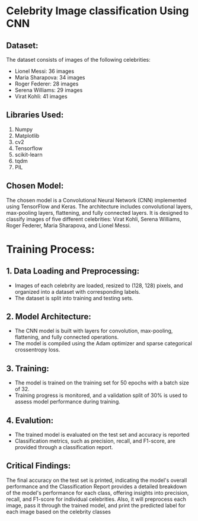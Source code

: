 # Celebrity Image classification Using CNN 
## Dataset:
The dataset consists of images of the following celebrities:
- Lionel Messi: 36 images
- Maria Sharapova: 34 images
- Roger Federer: 28 images
- Serena Williams: 29 images
- Virat Kohli: 41 images
 
## Libraries Used:
1. Numpy
2. Matplotlib
3. cv2
4. Tensorflow
5. scikit-learn
6. tqdm
7. PIL
## Chosen Model:
 The chosen model is a Convolutional Neural Network (CNN) implemented using TensorFlow and Keras. The architecture includes convolutional layers, max-pooling layers, flattening, and fully connected layers. It is designed to classify images of five different celebrities: Virat Kohli, Serena Williams, Roger Federer, Maria Sharapova, and Lionel Messi.
# Training Process:
## 1. Data Loading and Preprocessing:
  - Images of each celebrity are loaded, resized to (128, 128) pixels, and organized into a dataset with corresponding labels.
  - The dataset is split into training and testing sets.

## 2. Model Architecture:
   - The CNN model is built with layers for convolution, max-pooling, flattening, and fully connected operations.
   - The model is compiled using the Adam optimizer and sparse categorical crossentropy loss.
## 3. Training:
   - The model is trained on the training set for 50 epochs with a batch size of 32.
   - Training progress is monitored, and a validation split of 30% is used to assess model performance during training.
## 4. Evalution:
   - The trained model is evaluated on the test set and accuracy is reported
   - Classification metrics, such as precision, recall, and F1-score, are provided through a classification report.

## Critical Findings:
The final accuracy on the test set is printed, indicating the model's overall performance and the  Classification Report provides a detailed breakdown of the model's performance for each class, offering insights into precision, recall, and F1-score for  individual celebrities. Also, it will  preprocess each image, pass it through the trained model, and print the predicted label for each image based on the celebrity classes
 



